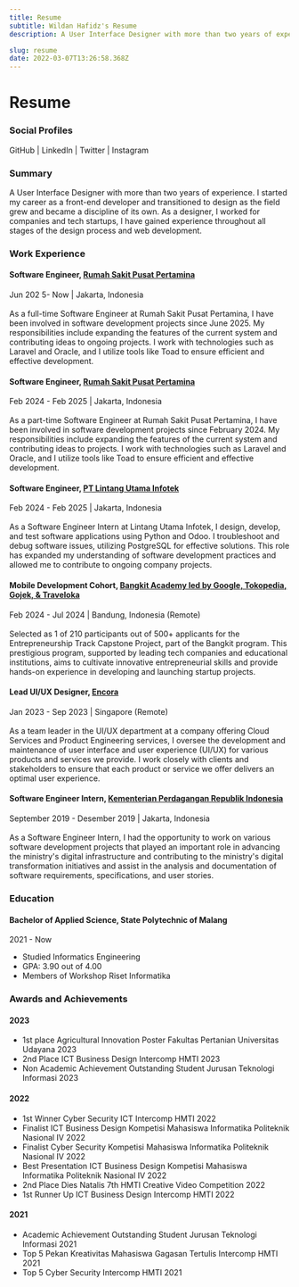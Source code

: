 ```yaml
---
title: Resume
subtitle: Wildan Hafidz's Resume
description: A User Interface Designer with more than two years of experience. I started my career as a front-end developer and transitioned to design as the field grew and became a discipline of its own. As a designer, I worked for companies and tech startups, I have gained experience throughout all stages of the design process and web development.

slug: resume
date: 2022-03-07T13:26:58.368Z
---
```

# Resume

### Social Profiles

<hyperlink to="https://github.com/nikoshaa" external>GitHub</hyperlink> | <hyperlink to="https://linkedin.com/in/wildanhafidz" external>LinkedIn</hyperlink> | <hyperlink to="https://twitter.com/syyhtee" external>Twitter</hyperlink> | <hyperlink to="https://instagram.com/maxtansy" external>Instagram</hyperlink>

### Summary

A User Interface Designer with more than two years of experience. I started my career as a front-end developer and transitioned to design as the field grew and became a discipline of its own. As a designer, I worked for companies and tech startups, I have gained experience throughout all stages of the design process and web development.

### Work Experience

#### Software Engineer, [Rumah Sakit Pusat Pertamina](https://rspp.co.id/)
Jun 202 5- Now | Jakarta, Indonesia
<br><br>
As a full-time Software Engineer at Rumah Sakit Pusat Pertamina, I have been involved in software development projects since June 2025. My responsibilities include expanding the features of the current system and contributing ideas to ongoing projects. I work with technologies such as Laravel and Oracle, and I utilize tools like Toad to ensure efficient and effective development.

#### Software Engineer, [Rumah Sakit Pusat Pertamina](https://rspp.co.id/)
Feb 2024 - Feb 2025 | Jakarta, Indonesia
<br><br>
As a part-time Software Engineer at Rumah Sakit Pusat Pertamina, I have been involved in software development projects since February 2024. My responsibilities include expanding the features of the current system and contributing ideas to projects. I work with technologies such as Laravel and Oracle, and I utilize tools like Toad to ensure efficient and effective development.

#### Software Engineer, [PT Lintang Utama Infotek](https://lui.co.id/)
Feb 2024 - Feb 2025 | Jakarta, Indonesia
<br><br>
As a Software Engineer Intern at Lintang Utama Infotek, I design, develop, and test software applications using Python and Odoo. I troubleshoot and debug software issues, utilizing PostgreSQL for effective solutions. This role has expanded my understanding of software development practices and allowed me to contribute to ongoing company projects.

#### Mobile Development Cohort, [Bangkit Academy led by Google, Tokopedia, Gojek, & Traveloka](https://grow.google/intl/id_id/bangkit/)
Feb 2024 - Jul 2024 | Bandung, Indonesia (Remote)
<br><br>
Selected as 1 of 210 participants out of 500+ applicants for the Entrepreneurship Track Capstone Project, part of the Bangkit program. This prestigious program, supported by leading tech companies and educational institutions, aims to cultivate innovative entrepreneurial skills and provide hands-on experience in developing and launching startup projects.

#### Lead UI/UX Designer, [Encora](https://www.encora.com/)
Jan 2023 - Sep 2023 | Singapore (Remote)
<br><br>
As a team leader in the UI/UX department at a company offering Cloud Services and Product Engineering services, I oversee the development and maintenance of user interface and user experience (UI/UX) for various products and services we provide. I work closely with clients and stakeholders to ensure that each product or service we offer delivers an optimal user experience.

#### Software Engineer Intern, [Kementerian Perdagangan Republik Indonesia](https://www.kemendag.go.id/)

September 2019 - Desember 2019 | Jakarta, Indonesia
<br><br>
As a Software Engineer Intern, I had the opportunity to work on various software development projects that played an important role in advancing the ministry's digital infrastructure and contributing to the ministry's digital transformation initiatives and assist in the analysis and documentation of software requirements, specifications, and user stories.

### Education

#### Bachelor of Applied Science, State Polytechnic of Malang

2021 - Now

* Studied Informatics Engineering
* GPA: 3.90 out of 4.00
* Members of Workshop Riset Informatika

### Awards and Achievements

#### 2023

* 1st place Agricultural Innovation Poster Fakultas Pertanian Universitas Udayana 2023
* 2nd Place ICT Business Design Intercomp HMTI 2023
* Non Academic Achievement Outstanding Student Jurusan Teknologi Informasi 2023

#### 2022

* 1st Winner Cyber Security ICT Intercomp HMTI 2022
* Finalist ICT Business Design Kompetisi Mahasiswa Informatika Politeknik Nasional IV 2022
* Finalist Cyber Security Kompetisi Mahasiswa Informatika Politeknik Nasional IV 2022
* Best Presentation ICT Business Design Kompetisi Mahasiswa Informatika Politeknik Nasional IV 2022
* 2nd Place Dies Natalis 7th HMTI Creative Video Competition 2022
* 1st Runner Up ICT Business Design Intercomp HMTI 2022

#### 2021

* Academic Achievement Outstanding Student Jurusan Teknologi Informasi 2021
* Top 5 Pekan Kreativitas Mahasiswa Gagasan Tertulis Intercomp HMTI 2021
* Top 5 Cyber Security Intercomp HMTI 2021
